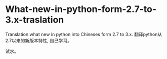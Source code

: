 # What-new-in-python-form-2.7-to-3.x-traslation
Translation what new in python into Chineses form 2.7 to 3.x. 翻译python从2.7以来的新版本特性, 自己学习。

试水。
